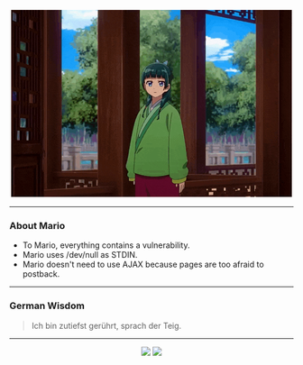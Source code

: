 <p align="center">
  <img src="assets/maomao.gif" />
</p>

---

### About Mario
- To Mario, everything contains a vulnerability.
- Mario uses /dev/null as STDIN.
- Mario doesn't need to use AJAX because pages are too afraid to postback.

---

### German Wisdom
> Ich bin zutiefst gerührt, sprach der Teig.

---

<p align="center">
  <a>
    <img height="180em" src="https://github-readme-stats-eight-theta.vercel.app/api?username=Torfkopp&show_icons=true&theme=dark&include_all_commits=true&count_private=true"/>
  </a>
  <a href="https://github.com/Torfkopp?tab=repositories">
    <img height="180em" src="https://github-readme-stats-eight-theta.vercel.app/api/top-langs/?username=torfkopp&layout=compact&theme=dark&langs_count=8&hide=java"/>
  </a>
</p>
